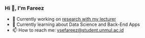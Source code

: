 ### Hi 👋, I'm Fareez

<!--
**zeerafle/zeerafle** is a ✨ _special_ ✨ repository because its `README.md` (this file) appears on your GitHub profile.

Here are some ideas to get you started:

- 🔭 I’m currently working on ...
- 🌱 I’m currently learning ...
- 👯 I’m looking to collaborate on ...
- 🤔 I’m looking for help with ...
- 💬 Ask me about ...
- 📫 How to reach me: ...
- 😄 Pronouns: ...
- ⚡ Fun fact: ...
-->

- 🔭 Currently working on [research with my lecturer](https://github.com/zeerafle/text-mining-clustering)
- 🌱 Currently learning about Data Science and Back-End Apps
- 📫 How to reach me: [vsefareez@student.unmul.ac.id](mailto:vsefareez@student.unmul.ac.id)
